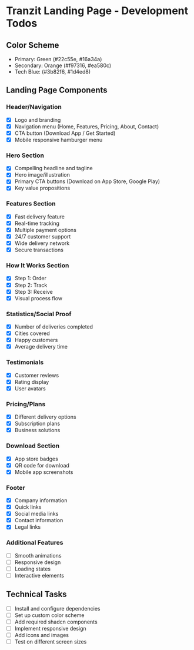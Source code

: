 # Tranzit Landing Page - Development Todos

## Color Scheme
- Primary: Green (#22c55e, #16a34a)
- Secondary: Orange (#f97316, #ea580c)
- Tech Blue: (#3b82f6, #1d4ed8)

## Landing Page Components

### Header/Navigation
- [x] Logo and branding
- [x] Navigation menu (Home, Features, Pricing, About, Contact)
- [x] CTA button (Download App / Get Started)
- [x] Mobile responsive hamburger menu

### Hero Section
- [x] Compelling headline and tagline
- [x] Hero image/illustration
- [x] Primary CTA buttons (Download on App Store, Google Play)
- [x] Key value propositions

### Features Section
- [x] Fast delivery feature
- [x] Real-time tracking
- [x] Multiple payment options
- [x] 24/7 customer support
- [x] Wide delivery network
- [x] Secure transactions

### How It Works Section
- [x] Step 1: Order
- [x] Step 2: Track
- [x] Step 3: Receive
- [x] Visual process flow

### Statistics/Social Proof
- [x] Number of deliveries completed
- [x] Cities covered
- [x] Happy customers
- [x] Average delivery time

### Testimonials
- [x] Customer reviews
- [x] Rating display
- [x] User avatars

### Pricing/Plans
- [x] Different delivery options
- [x] Subscription plans
- [x] Business solutions

### Download Section
- [x] App store badges
- [x] QR code for download
- [x] Mobile app screenshots

### Footer
- [x] Company information
- [x] Quick links
- [x] Social media links
- [x] Contact information
- [x] Legal links

### Additional Features
- [ ] Smooth animations
- [ ] Responsive design
- [ ] Loading states
- [ ] Interactive elements

## Technical Tasks
- [ ] Install and configure dependencies
- [ ] Set up custom color scheme
- [ ] Add required shadcn components
- [ ] Implement responsive design
- [ ] Add icons and images
- [ ] Test on different screen sizes
